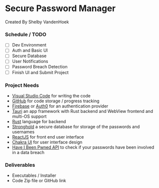 # Secure Password Manager
Created By Shelby VandenHoek

### Schedule / TODO
- [ ] Dev Environment
- [ ] Auth and Basic UI
- [ ] Secure Database
- [ ] User Notifications
- [ ] Password Breach Detection
- [ ] Finish UI and Submit Project

### Project Needs
- [Visual Studio Code](https://code.visualstudio.com/) for writing the code
- [GitHub](https://github.com/) for code storage / progress tracking
- [Firebase](https://firebase.google.com/products/auth) or [Auth0](https://auth0.com/) for an authentication provider
- [Tauri](https://tauri.studio/en/) an app framework with Rust backend and WebView frontend and multi-OS support
- [Rust](https://www.rust-lang.org/) language for backend
- [Stronghold](https://github.com/iotaledger/stronghold.rs) a secure database for storage of the passwords and usernames
- [ReactJS](https://reactjs.org/) for front end user interface
- [Chakra UI](https://chakra-ui.com/) for user interface design
- [Have I Been Pwned API](https://haveibeenpwned.com/API/v3) to check if your passwords have been involved in a data breach

### Deliverables
- Executables / Installer
- Code Zip file or GitHub link